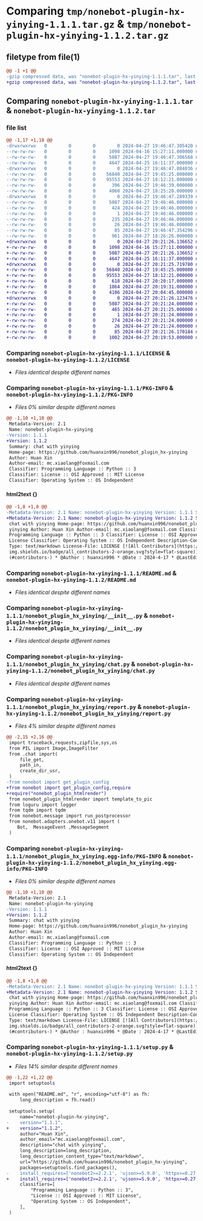 # Comparing `tmp/nonebot-plugin-hx-yinying-1.1.1.tar.gz` & `tmp/nonebot-plugin-hx-yinying-1.1.2.tar.gz`

## filetype from file(1)

```diff
@@ -1 +1 @@
-gzip compressed data, was "nonebot-plugin-hx-yinying-1.1.1.tar", last modified: Sat Apr 27 19:46:47 2024, max compression
+gzip compressed data, was "nonebot-plugin-hx-yinying-1.1.2.tar", last modified: Sat Apr 27 20:21:26 2024, max compression
```

## Comparing `nonebot-plugin-hx-yinying-1.1.1.tar` & `nonebot-plugin-hx-yinying-1.1.2.tar`

### file list

```diff
@@ -1,17 +1,18 @@
-drwxrwxrwx   0        0        0        0 2024-04-27 19:46:47.305420 nonebot-plugin-hx-yinying-1.1.1/
--rw-rw-rw-   0        0        0     1098 2024-04-16 15:27:11.000000 nonebot-plugin-hx-yinying-1.1.1/LICENSE
--rw-rw-rw-   0        0        0     5087 2024-04-27 19:46:47.306568 nonebot-plugin-hx-yinying-1.1.1/PKG-INFO
--rw-rw-rw-   0        0        0     4647 2024-04-25 16:11:37.000000 nonebot-plugin-hx-yinying-1.1.1/README.md
-drwxrwxrwx   0        0        0        0 2024-04-27 19:46:47.084036 nonebot-plugin-hx-yinying-1.1.1/nonebot_plugin_hx_yinying/
--rw-rw-rw-   0        0        0    56840 2024-04-27 19:45:25.000000 nonebot-plugin-hx-yinying-1.1.1/nonebot_plugin_hx_yinying/__init__.py
--rw-rw-rw-   0        0        0    95553 2024-04-27 18:12:21.000000 nonebot-plugin-hx-yinying-1.1.1/nonebot_plugin_hx_yinying/chat.py
--rw-rw-rw-   0        0        0      396 2024-04-27 19:46:39.000000 nonebot-plugin-hx-yinying-1.1.1/nonebot_plugin_hx_yinying/config.py
--rw-rw-rw-   0        0        0     4060 2024-04-27 18:25:28.000000 nonebot-plugin-hx-yinying-1.1.1/nonebot_plugin_hx_yinying/report.py
-drwxrwxrwx   0        0        0        0 2024-04-27 19:46:47.289339 nonebot-plugin-hx-yinying-1.1.1/nonebot_plugin_hx_yinying.egg-info/
--rw-rw-rw-   0        0        0     5087 2024-04-27 19:46:46.000000 nonebot-plugin-hx-yinying-1.1.1/nonebot_plugin_hx_yinying.egg-info/PKG-INFO
--rw-rw-rw-   0        0        0      424 2024-04-27 19:46:46.000000 nonebot-plugin-hx-yinying-1.1.1/nonebot_plugin_hx_yinying.egg-info/SOURCES.txt
--rw-rw-rw-   0        0        0        1 2024-04-27 19:46:46.000000 nonebot-plugin-hx-yinying-1.1.1/nonebot_plugin_hx_yinying.egg-info/dependency_links.txt
--rw-rw-rw-   0        0        0      235 2024-04-27 19:46:46.000000 nonebot-plugin-hx-yinying-1.1.1/nonebot_plugin_hx_yinying.egg-info/requires.txt
--rw-rw-rw-   0        0        0       26 2024-04-27 19:46:46.000000 nonebot-plugin-hx-yinying-1.1.1/nonebot_plugin_hx_yinying.egg-info/top_level.txt
--rw-rw-rw-   0        0        0       85 2024-04-27 19:46:47.354296 nonebot-plugin-hx-yinying-1.1.1/setup.cfg
--rw-rw-rw-   0        0        0      961 2024-04-27 18:26:26.000000 nonebot-plugin-hx-yinying-1.1.1/setup.py
+drwxrwxrwx   0        0        0        0 2024-04-27 20:21:26.136652 nonebot-plugin-hx-yinying-1.1.2/
+-rw-rw-rw-   0        0        0     1098 2024-04-16 15:27:11.000000 nonebot-plugin-hx-yinying-1.1.2/LICENSE
+-rw-rw-rw-   0        0        0     5087 2024-04-27 20:21:26.136652 nonebot-plugin-hx-yinying-1.1.2/PKG-INFO
+-rw-rw-rw-   0        0        0     4647 2024-04-25 16:11:37.000000 nonebot-plugin-hx-yinying-1.1.2/README.md
+drwxrwxrwx   0        0        0        0 2024-04-27 20:21:25.719780 nonebot-plugin-hx-yinying-1.1.2/nonebot_plugin_hx_yinying/
+-rw-rw-rw-   0        0        0    56840 2024-04-27 19:45:25.000000 nonebot-plugin-hx-yinying-1.1.2/nonebot_plugin_hx_yinying/__init__.py
+-rw-rw-rw-   0        0        0    95553 2024-04-27 18:12:21.000000 nonebot-plugin-hx-yinying-1.1.2/nonebot_plugin_hx_yinying/chat.py
+-rw-rw-rw-   0        0        0      618 2024-04-27 20:20:17.000000 nonebot-plugin-hx-yinying-1.1.2/nonebot_plugin_hx_yinying/config.py
+-rw-rw-rw-   0        0        0     1864 2024-04-27 20:19:31.000000 nonebot-plugin-hx-yinying-1.1.2/nonebot_plugin_hx_yinying/image_check.py
+-rw-rw-rw-   0        0        0     4106 2024-04-27 20:04:45.000000 nonebot-plugin-hx-yinying-1.1.2/nonebot_plugin_hx_yinying/report.py
+drwxrwxrwx   0        0        0        0 2024-04-27 20:21:26.123476 nonebot-plugin-hx-yinying-1.1.2/nonebot_plugin_hx_yinying.egg-info/
+-rw-rw-rw-   0        0        0     5087 2024-04-27 20:21:24.000000 nonebot-plugin-hx-yinying-1.1.2/nonebot_plugin_hx_yinying.egg-info/PKG-INFO
+-rw-rw-rw-   0        0        0      465 2024-04-27 20:21:25.000000 nonebot-plugin-hx-yinying-1.1.2/nonebot_plugin_hx_yinying.egg-info/SOURCES.txt
+-rw-rw-rw-   0        0        0        1 2024-04-27 20:21:24.000000 nonebot-plugin-hx-yinying-1.1.2/nonebot_plugin_hx_yinying.egg-info/dependency_links.txt
+-rw-rw-rw-   0        0        0      274 2024-04-27 20:21:24.000000 nonebot-plugin-hx-yinying-1.1.2/nonebot_plugin_hx_yinying.egg-info/requires.txt
+-rw-rw-rw-   0        0        0       26 2024-04-27 20:21:24.000000 nonebot-plugin-hx-yinying-1.1.2/nonebot_plugin_hx_yinying.egg-info/top_level.txt
+-rw-rw-rw-   0        0        0       85 2024-04-27 20:21:26.170184 nonebot-plugin-hx-yinying-1.1.2/setup.cfg
+-rw-rw-rw-   0        0        0     1002 2024-04-27 20:19:53.000000 nonebot-plugin-hx-yinying-1.1.2/setup.py
```

### Comparing `nonebot-plugin-hx-yinying-1.1.1/LICENSE` & `nonebot-plugin-hx-yinying-1.1.2/LICENSE`

 * *Files identical despite different names*

### Comparing `nonebot-plugin-hx-yinying-1.1.1/PKG-INFO` & `nonebot-plugin-hx-yinying-1.1.2/PKG-INFO`

 * *Files 0% similar despite different names*

```diff
@@ -1,10 +1,10 @@
 Metadata-Version: 2.1
 Name: nonebot-plugin-hx-yinying
-Version: 1.1.1
+Version: 1.1.2
 Summary: chat with yinying
 Home-page: https://github.com/huanxin996/nonebot_plugin_hx-yinying
 Author: Huan Xin
 Author-email: mc.xiaolang@foxmail.com
 Classifier: Programming Language :: Python :: 3
 Classifier: License :: OSI Approved :: MIT License
 Classifier: Operating System :: OS Independent
```

#### html2text {}

```diff
@@ -1,8 +1,8 @@
-Metadata-Version: 2.1 Name: nonebot-plugin-hx-yinying Version: 1.1.1 Summary:
+Metadata-Version: 2.1 Name: nonebot-plugin-hx-yinying Version: 1.1.2 Summary:
 chat with yinying Home-page: https://github.com/huanxin996/nonebot_plugin_hx-
 yinying Author: Huan Xin Author-email: mc.xiaolang@foxmail.com Classifier:
 Programming Language :: Python :: 3 Classifier: License :: OSI Approved :: MIT
 License Classifier: Operating System :: OS Independent Description-Content-
 Type: text/markdown License-File: LICENSE [![All Contributors](https://
 img.shields.io/badge/all_contributors-2-orange.svg?style=flat-square)]
 (#contributors-) * @Author : huanxin996 * @Date : 2024-4-17 * @LastEditors :
```

### Comparing `nonebot-plugin-hx-yinying-1.1.1/README.md` & `nonebot-plugin-hx-yinying-1.1.2/README.md`

 * *Files identical despite different names*

### Comparing `nonebot-plugin-hx-yinying-1.1.1/nonebot_plugin_hx_yinying/__init__.py` & `nonebot-plugin-hx-yinying-1.1.2/nonebot_plugin_hx_yinying/__init__.py`

 * *Files identical despite different names*

### Comparing `nonebot-plugin-hx-yinying-1.1.1/nonebot_plugin_hx_yinying/chat.py` & `nonebot-plugin-hx-yinying-1.1.2/nonebot_plugin_hx_yinying/chat.py`

 * *Files identical despite different names*

### Comparing `nonebot-plugin-hx-yinying-1.1.1/nonebot_plugin_hx_yinying/report.py` & `nonebot-plugin-hx-yinying-1.1.2/nonebot_plugin_hx_yinying/report.py`

 * *Files 4% similar despite different names*

```diff
@@ -2,15 +2,16 @@
 import traceback,requests,zipfile,sys,os
 from PIL import Image,ImageFilter
 from .chat import(
     file_get,
     path_in,
     create_dir_usr,
 )
-from nonebot import get_plugin_config
+from nonebot import get_plugin_config,require
+require("nonebot_plugin_htmlrender")
 from nonebot_plugin_htmlrender import template_to_pic
 from loguru import logger
 from tqdm import tqdm
 from nonebot.message import run_postprocessor
 from nonebot.adapters.onebot.v11 import (
    Bot,  MessageEvent ,MessageSegment
 )
```

### Comparing `nonebot-plugin-hx-yinying-1.1.1/nonebot_plugin_hx_yinying.egg-info/PKG-INFO` & `nonebot-plugin-hx-yinying-1.1.2/nonebot_plugin_hx_yinying.egg-info/PKG-INFO`

 * *Files 0% similar despite different names*

```diff
@@ -1,10 +1,10 @@
 Metadata-Version: 2.1
 Name: nonebot-plugin-hx-yinying
-Version: 1.1.1
+Version: 1.1.2
 Summary: chat with yinying
 Home-page: https://github.com/huanxin996/nonebot_plugin_hx-yinying
 Author: Huan Xin
 Author-email: mc.xiaolang@foxmail.com
 Classifier: Programming Language :: Python :: 3
 Classifier: License :: OSI Approved :: MIT License
 Classifier: Operating System :: OS Independent
```

#### html2text {}

```diff
@@ -1,8 +1,8 @@
-Metadata-Version: 2.1 Name: nonebot-plugin-hx-yinying Version: 1.1.1 Summary:
+Metadata-Version: 2.1 Name: nonebot-plugin-hx-yinying Version: 1.1.2 Summary:
 chat with yinying Home-page: https://github.com/huanxin996/nonebot_plugin_hx-
 yinying Author: Huan Xin Author-email: mc.xiaolang@foxmail.com Classifier:
 Programming Language :: Python :: 3 Classifier: License :: OSI Approved :: MIT
 License Classifier: Operating System :: OS Independent Description-Content-
 Type: text/markdown License-File: LICENSE [![All Contributors](https://
 img.shields.io/badge/all_contributors-2-orange.svg?style=flat-square)]
 (#contributors-) * @Author : huanxin996 * @Date : 2024-4-17 * @LastEditors :
```

### Comparing `nonebot-plugin-hx-yinying-1.1.1/setup.py` & `nonebot-plugin-hx-yinying-1.1.2/setup.py`

 * *Files 14% similar despite different names*

```diff
@@ -1,22 +1,22 @@
 import setuptools
 
 with open("README.md", "r", encoding="utf-8") as fh:
     long_description = fh.read()
 
 setuptools.setup(
     name="nonebot-plugin-hx-yinying",
-    version="1.1.1",
+    version="1.1.2",
     author="Huan Xin",
     author_email="mc.xiaolang@foxmail.com",
     description="chat with yinying",
     long_description=long_description,
     long_description_content_type="text/markdown",
     url="https://github.com/huanxin996/nonebot_plugin_hx-yinying",
     packages=setuptools.find_packages(),
-    install_requires=['nonebot2>=2.2.1', 'ujson>=5.9.0', 'httpx>=0.27.0', 'nonebot-adapter-onebot>=2.4.3', 'nonebot_plugin_localstore>=0.6.0', 'pydantic>=1.10.12','requests>=2.31.0','nonebot_plugin_apscheduler>=0.4.0','nonebot_plugin_htmlrender>=0.3.0','pillow>=9.3.0','tqdm>=4.65.0'],
+    install_requires=['nonebot2>=2.2.1', 'ujson>=5.9.0', 'httpx>=0.27.0', 'nonebot-adapter-onebot>=2.4.3', 'nonebot_plugin_localstore>=0.6.0', 'pydantic>=1.10.12','requests>=2.31.0','nonebot_plugin_apscheduler>=0.4.0','nonebot_plugin_htmlrender>=0.3.0','pillow>=9.3.0','tqdm>=4.65.0','alibabacloud_imageaudit20191230>=2.0.5'],
     classifiers=[
         "Programming Language :: Python :: 3",
         "License :: OSI Approved :: MIT License",
         "Operating System :: OS Independent",
     ],
 )
```

